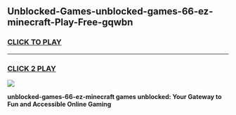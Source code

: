 
## Unblocked-Games-unblocked-games-66-ez-minecraft-Play-Free-gqwbn
<h3>
<a href="https://premium76.site?title=unblocked-games-66-ez-minecraft&ref=10A">CLICK TO PLAY</a></h3>
<hr>

<h3>
<a href="https://premium76.site?title=unblocked-games-66-ez-minecraft&ref=10A">CLICK 2 PLAY</a>
  
</h3>

<a href="https://premium76.site?title=unblocked-games-66-ez-minecraft&ref=10A"><img src="https://clearcache.store/games.png"></a>


**unblocked-games-66-ez-minecraft games unblocked: Your Gateway to Fun and Accessible Online Gaming**
